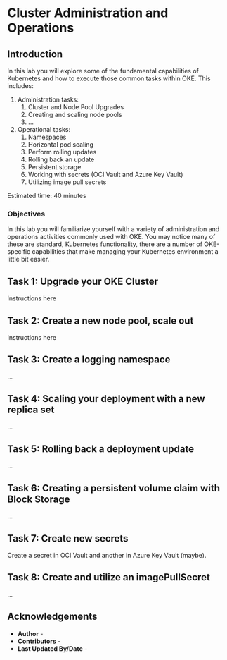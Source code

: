 # Cluster Administration and Operations

## Introduction

In this lab you will explore some of the fundamental capabilities of Kubernetes and how to execute those common tasks within OKE. This includes:

1. Administration tasks: 
    1. Cluster and Node Pool Upgrades
    2. Creating and scaling node pools
    3. ...
2. Operational tasks:
    1. Namespaces
    2. Horizontal pod scaling
    3. Perform rolling updates
    4. Rolling back an update
    5. Persistent storage
    6. Working with secrets (OCI Vault and Azure Key Vault)
    7. Utilizing image pull secrets

Estimated time: 40 minutes

### Objectives

In this lab you will familiarize yourself with a variety of administration and operations activities commonly used with OKE. You may notice many of these are standard, Kubernetes functionality, there are a number of OKE-specific capabilities that make managing your Kubernetes environment a little bit easier.

## Task 1: Upgrade your OKE Cluster

Instructions here

## Task 2: Create a new node pool, scale out

Instructions here

## Task 3: Create a logging namespace

...

## Task 4: Scaling your deployment with a new replica set

...

## Task 5: Rolling back a deployment update

...

## Task 6: Creating a persistent volume claim with Block Storage

...

## Task 7: Create new secrets

Create a secret in OCI Vault and another in Azure Key Vault (maybe).

## Task 8: Create and utilize an imagePullSecret

...


## Acknowledgements

* **Author** - 
* **Contributors** -
* **Last Updated By/Date** - 